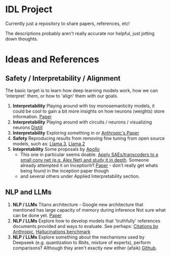 # IDL Project

Currently just a repository to share papers, references, etc! 

The descriptions probably aren't really accurate nor helpful, just jotting down thoughts.

# Ideas and References

## Safety / Interpretability / Alignment
The basic target is to learn how deep learning models work, how we can 'interpret' them, or how to 'align' them with our goals. 

1. **Interpretability** Playing around with toy monosemanticity models, it could be cool to gain a bit more insights on how neurons (weights) store information. [Paper](https://transformer-circuits.pub/2022/toy_model/index.html)
2. **Interpretability** Playing around with circuits / neurons / visualizing neurons [Distill](https://distill.pub/2020/circuits/zoom-in/)
3. **Interpretability** Exploring something  in or [Anthropic's Paper](https://transformer-circuits.pub/2024/scaling-monosemanticity/index.html)
4. **Safety** Reproducing results from removing fine tuning from open source models, such as: [Llama 3](https://arxiv.org/abs/2407.01376), [Llama 2](https://arxiv.org/abs/2311.00117)
5. **Intepretability** Some proposals by [Apollo](https://www.lesswrong.com/posts/KfkpgXdgRheSRWDy8/a-list-of-45-mech-interp-project-ideas-from-apollo-research)
    - This one in particular seems doable. [Apply SAEs/transcoders to a small conv net (e.g. Alex Net) and study it in depth](https://www.lesswrong.com/posts/KfkpgXdgRheSRWDy8/a-list-of-45-mech-interp-project-ideas-from-apollo-research#:~:text=Apply%20SAEs/transcoders%20to%20a%20small%20conv%20net%20(e.g.%20Alex%20Net)%20and%20study%20it%20in%20depth). Someone already attempted it on InceptionV1 [Paper](https://arxiv.org/pdf/2406.03662)  - don't really get whats being found in the inception paper though
    - and several others under Applied Interpretability section.


## NLP and LLMs  
1. **NLP / LLMs** Titans architecture - Google new architecture that mentioned has large capacity of memory during inference Not sure what can be done yet. [Paper](https://arxiv.org/abs/2501.00663)
2. **NLP / LLMs** Explore how to develop models that 'truthfully' references documents provided and ways to evaluate. See perhaps: [Citations by Anthropic](https://docs.anthropic.com/en/docs/build-with-claude/citations), [Hallucinations benchmark](https://arxiv.org/pdf/2501.08292)
3. **NLP / LLMs** Explore something about the mechanisms used by Deepseek (e.g. quantization to 8bits, mixture of experts), perform comparisons? Although they aren't exactly new either (afaik) [Github](https://github.com/deepseek-ai/DeepSeek-V3).

